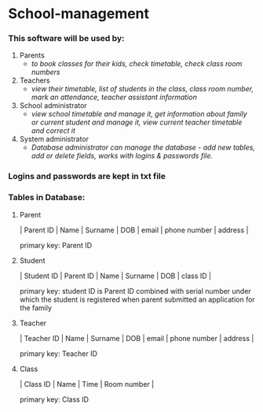 # School-management
### This software will be used by:
1. Parents 
    - *to book classes for their kids, check timetable, check class room numbers*
2. Teachers
    - *view their timetable, list of students in the class, class room number, mark an attendance, teacher assistant information*
3. School administrator
    - *view school timetable and manage it, get information about family or current student and manage it, view current teacher timetable and correct it*
4. System administrator
    - *Database administrator can manage the database - add new tables, add or delete fields, works with logins & passwords file.*

### Logins and passwords are kept in txt file

### Tables in Database:
1. Parent
   
   | Parent ID | Name | Surname | DOB | email | phone number | address |
   
   primary key: Parent ID

2. Student
   
   | Student ID | Parent ID | Name | Surname | DOB | class ID |
   
   primary key: student ID is Parent ID combined with serial number under which the student is registered when parent submitted an application for the family

3. Teacher
   
   | Teacher ID | Name | Surname | DOB | email | phone number | address |
   
   primary key: Teacher ID

4. Class
   
   | Class ID | Name | Time | Room number |
   
   primary key: Class ID
   
